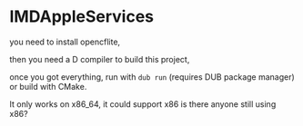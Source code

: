 # IMDAppleServices

you need to install opencflite,

then you need a D compiler to build this project, 

once you got everything, run with `dub run` (requires DUB package manager) or build with CMake.

It only works on x86_64, it could support x86 is there anyone still using x86?
